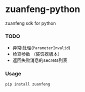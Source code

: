 # zuanfeng-python
zuanfeng sdk for python

### TODO
+ 异常i处理(`ParameterInvalid`)
+ 检查参数 （装饰器版本）
+ 返回失败消息的secrets列表


### Usage
```
pip install zuanfeng
```
